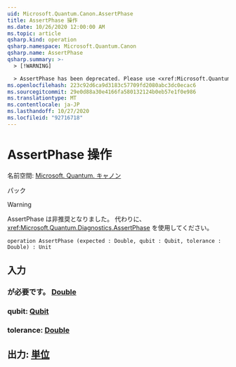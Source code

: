 ```yaml
---
uid: Microsoft.Quantum.Canon.AssertPhase
title: AssertPhase 操作
ms.date: 10/26/2020 12:00:00 AM
ms.topic: article
qsharp.kind: operation
qsharp.namespace: Microsoft.Quantum.Canon
qsharp.name: AssertPhase
qsharp.summary: >-
  > [!WARNING]

  > AssertPhase has been deprecated. Please use <xref:Microsoft.Quantum.Diagnostics.AssertPhase> instead.
ms.openlocfilehash: 223c92d6ca9d3183c57709fd2080abc3dc0ecac6
ms.sourcegitcommit: 29e0d88a30e4166fa580132124b0eb57e1f0e986
ms.translationtype: MT
ms.contentlocale: ja-JP
ms.lasthandoff: 10/27/2020
ms.locfileid: "92716718"
---
```

# <a name="assertphase-operation"></a>AssertPhase 操作

名前空間: [Microsoft. Quantum. キャノン](xref:Microsoft.Quantum.Canon)

パック [](https://nuget.org/packages/)


> [!WARNING]
> AssertPhase は非推奨となりました。 代わりに、<xref:Microsoft.Quantum.Diagnostics.AssertPhase> を使用してください。



```qsharp
operation AssertPhase (expected : Double, qubit : Qubit, tolerance : Double) : Unit
```


## <a name="input"></a>入力

### <a name="expected--double"></a>が必要です。 [Double](xref:microsoft.quantum.lang-ref.double)




### <a name="qubit--qubit"></a>qubit: [Qubit](xref:microsoft.quantum.lang-ref.qubit)




### <a name="tolerance--double"></a>tolerance: [Double](xref:microsoft.quantum.lang-ref.double)





## <a name="output--unit"></a>出力: [単位](xref:microsoft.quantum.lang-ref.unit)

